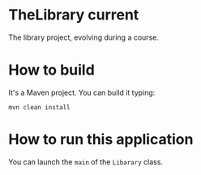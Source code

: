 # TheLibrary current
The library project, evolving during a course.

# How to build

It's a Maven project. You can build it typing:

```
mvn clean install
```

# How to run this application

You can launch the `main` of the `Libarary` class.